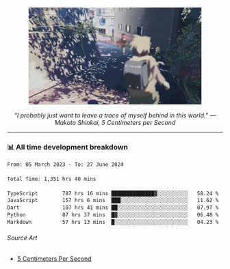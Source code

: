 <p align="center"><img src="asset/header.jpg" width="80%"/></p>
<p align="center"><i>“I probably just want to leave a trace of myself behind in this world.” ― Makoto Shinkai, 5 Centimeters per Second</i></p>

---
<!--
<details>
  <summary>📃 My Resume</summary>

### Education

- 📖 **Computer Science**\
📆 10/2021 - present\
📍 **Thang Long University** - Hoang Mai, Hanoi, Vietnam

### Experience

<img align="right" src="https://img.shields.io/badge/Figma-F24E1E?style=flat&logo=figma&logoColor=white"/>
<img align="right" src="https://img.shields.io/badge/node.js-6DA55F?style=flat&logo=node.js&logoColor=white"/>
<img align="right" src="https://img.shields.io/badge/Next.js-black?style=flat&logo=next.js&logoColor=white"/>
<img align="right" src="https://img.shields.io/badge/TypeScript-007ACC?style=flat&logo=typescript&logoColor=white"/>


- 👨‍💻 **Frontend Web Intern**\
📆 07/2023 - present\
📍 **MQ ICT Solutions** - Hoang Mai, Hanoi, Vietnam
</details> 
-->

### 📊 All time development breakdown

<!--START_SECTION:waka-->

```txt
From: 05 March 2023 - To: 27 June 2024

Total Time: 1,351 hrs 40 mins

TypeScript        787 hrs 16 mins ██████████████▓░░░░░░░░░░   58.24 %
JavaScript        157 hrs 6 mins  ███░░░░░░░░░░░░░░░░░░░░░░   11.62 %
Dart              107 hrs 41 mins ██░░░░░░░░░░░░░░░░░░░░░░░   07.97 %
Python            87 hrs 37 mins  █▓░░░░░░░░░░░░░░░░░░░░░░░   06.48 %
Markdown          57 hrs 13 mins  █░░░░░░░░░░░░░░░░░░░░░░░░   04.23 %
```

<!--END_SECTION:waka-->

###### Source Art

-  [5 Centimeters Per Second](https://wallhaven.cc/w/nrowq1)

